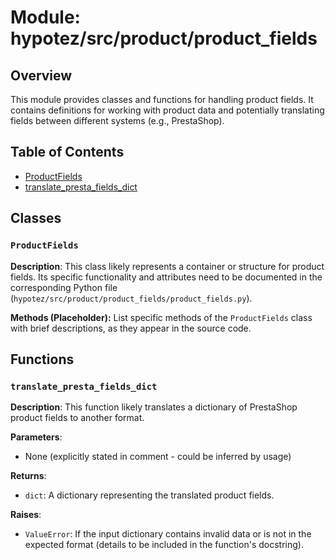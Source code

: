 # Module: hypotez/src/product/product_fields

## Overview

This module provides classes and functions for handling product fields.  It contains definitions for working with product data and potentially translating fields between different systems (e.g., PrestaShop).

## Table of Contents

* [ProductFields](#productfields)
* [translate_presta_fields_dict](#translate_presta_fields_dict)


## Classes

### `ProductFields`

**Description**: This class likely represents a container or structure for product fields.  Its specific functionality and attributes need to be documented in the corresponding Python file (`hypotez/src/product/product_fields/product_fields.py`).

**Methods (Placeholder):**  List specific methods of the `ProductFields` class with brief descriptions, as they appear in the source code.


## Functions

### `translate_presta_fields_dict`

**Description**: This function likely translates a dictionary of PrestaShop product fields to another format.

**Parameters**:
-  None (explicitly stated in comment - could be inferred by usage)

**Returns**:
 - `dict`: A dictionary representing the translated product fields.


**Raises**:
- `ValueError`: If the input dictionary contains invalid data or is not in the expected format (details to be included in the function's docstring).